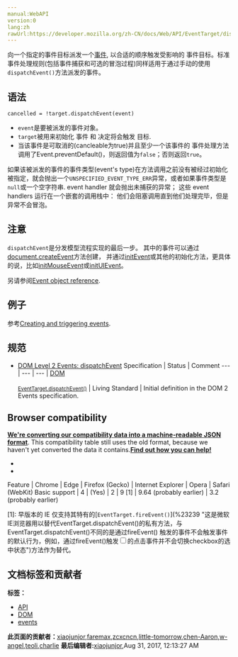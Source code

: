 ```yaml
---
manual:WebAPI
version:0
lang:zh
rawUrl:https://developer.mozilla.org/zh-CN/docs/Web/API/EventTarget/dispatchEvent
---
```






向一个指定的事件目标派发一个[事件](%2693 ""), 以合适的顺序触发受影响的 事件目标。标准事件处理规则(包括事件捕获和可选的冒泡过程)同样适用于通过手动的使用`dispatchEvent()`方法派发的事件。


## 语法<a name="Syntax"></a>

```
cancelled = !target.dispatchEvent(event)

```

* `event`是要被派发的事件对象。
* `target`被用来初始化 事件 和 决定将会触发 目标.
* 当该事件是可取消的(cancleable为true)并且至少一个该事件的 事件处理方法 调用了Event.preventDefault()，则返回值为`false`；否则返回`true`。


如果该被派发的事件的事件类型(event&#39;s type)在方法调用之前没有被经过初始化被指定，就会抛出一个`UNSPECIFIED_EVENT_TYPE_ERR`异常，或者如果事件类型是`null`或一个空字符串. event handler 就会抛出未捕获的异常； 这些 event handlers 运行在一个嵌套的调用栈中： 他们会阻塞调用直到他们处理完毕，但是异常不会冒泡。


## 注意<a name="Notes"></a>


`dispatchEvent`是分发模型流程实现的最后一步。 其中的事件可以通过[document.createEvent](%23236 "DOM/document.createEvent")方法创建， 并通过[initEvent](%5194 "DOM/event.initEvent")或其他的初始化方法，更具体的说，比如[initMouseEvent](%22675 "DOM/event.initMouseEvent")或[initUIEvent](%22674 "DOM/event.initUIEvent")。



另请参阅[Event object reference](%4961 "DOM/event").


## 例子<a name="Example"></a>


参考[Creating and triggering events](%10576 "/en-US/docs/Web/Guide/DOM/Events/Creating_and_triggering_events").


## 规范<a name="Specification"></a>

* [DOM Level 2 Events: dispatchEvent](%23237 "")
Specification | Status | Comment 
 ---  |  ---  |  ---  | 
[DOM<br></br><small>EventTarget.dispatchEvent()</small>](%23238 "") | Living Standard | Initial definition in the DOM 2 Events specification. 


## Browser compatibility<a name="Browser_Compatibility"></a>


**[We&#39;re converting our compatibility data into a machine-readable JSON format](%3344 "")**. This compatibility table still uses the old format, because we haven&#39;t yet converted the data it contains.**[Find out how you can help!](%3392 "")**


* 
* 
Feature | Chrome | Edge | Firefox (Gecko) | Internet Explorer | Opera | Safari (WebKit) 
Basic support | 4 | (Yes) | 2 | 9 [1] | 9.64 (probably earlier) | 3.2 (probably earlier) 





[1]: 早版本的 IE 仅支持其特有的[`EventTarget.fireEvent()`](%23239 "这是微软IE浏览器用以替代EventTarget.dispatchEvent()的私有方法，与EventTarget.dispatchEvent()不同的是通过fireEvent() 触发的事件不会触发事件的默认行为，例如，通过fireEvent()触发<input type="checkbox">的点击事件并不会切换checkbox的选中状态")方法作为替代。








## 文档标签和贡献者
**标签：**
* [API](%50 "")
* [DOM](%456 "")
* [events](%3596 "")

**此页面的贡献者：**[xiaojunjor](%23240 ""),[faremax](%23241 ""),[zcxcncn](%23242 ""),[little-tomorrow](%23243 ""),[chen-Aaron](%23244 ""),[w-angel](%23245 ""),[teoli](%160 ""),[charlie](%11056 "")
**最后编辑者:**[xiaojunjor](%23240 ""),<time>Aug 31, 2017, 12:13:27 AM</time>


